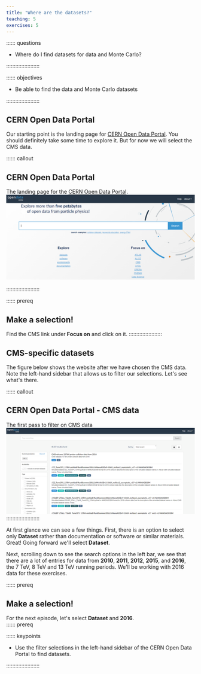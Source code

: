 ```yaml
---
title: "Where are the datasets?"
teaching: 5
exercises: 5
---
```



:::::: questions
- Where do I find datasets for data and Monte Carlo?

::::::::::::::::::::::

:::::: objectives
- Be able to find the data and Monte Carlo datasets

::::::::::::::::::::::

## CERN Open Data Portal

Our starting point is the landing page for [CERN Open Data Portal](http://opendata.cern.ch/).
You should definitely take some time to explore it. But for now we will select the 
CMS data. 

:::::: callout
## CERN Open Data Portal
The landing page for the [CERN Open Data Portal](http://opendata.cern.ch/).
![](fig/portal_screenshot_landing_page.png)

::::::::::::::::::::::

:::::: prereq
## Make a selection!
Find the CMS link under **Focus on** and click on it. 
::::::::::::::::::::::

## CMS-specific datasets

The figure below shows the website after we have chosen the CMS data. Note the left-hand
sidebar that allows us to filter our selections. Let's see what's there. 


:::::: callout
## CERN Open Data Portal - CMS data
The first pass to filter on CMS data
![](fig/portal_screenshot_cms_selected.png)
::::::::::::::::::::::

At first glance we can see a few things. First, there is an option to select only **Dataset** rather 
than documentation or software or similar materials. Great! Going forward we'll select **Dataset**. 

Next, scrolling down to see the search options in the left bar, we see that there are a lot of entries for data from **2010**, **2011**, **2012**, **2015**, and **2016**, the 7 TeV, 8 TeV and 13 TeV running periods. 
We'll be working with 2016 data for these exercises. 

:::::: prereq
## Make a selection!
For the next episode, let's select **Dataset** and **2016**.  
:::::: prereq

:::::: keypoints
- Use the filter selections in the left-hand sidebar of the CERN Open Data Portal to find datasets.

::::::::::::::::::::::